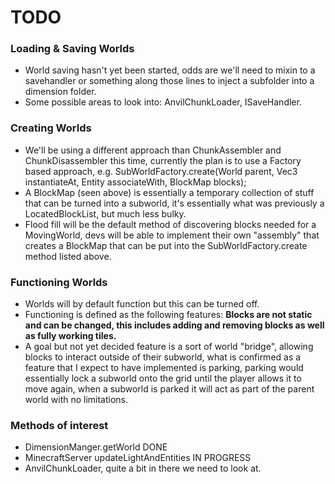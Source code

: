 # TODO

### Loading & Saving Worlds
- World saving hasn't yet been started, odds are we'll need to mixin to a savehandler or something along those lines to inject a subfolder into a dimension folder.
- Some possible areas to look into: AnvilChunkLoader, ISaveHandler.

### Creating Worlds
- We'll be using a different approach than ChunkAssembler and ChunkDisassembler this time, currently the plan is to use a Factory based approach, e.g. SubWorldFactory.create(World parent, Vec3 instantiateAt, Entity associateWith, BlockMap blocks);
- A BlockMap (seen above) is essentially a temporary collection of stuff that can be turned into a subworld, it's essentially what was previously a LocatedBlockList, but much less bulky.
- Flood fill will be the default method of discovering blocks needed for a MovingWorld, devs will be able to implement their own "assembly" that creates a BlockMap that can be put into the SubWorldFactory.create method listed above.

### Functioning Worlds
- Worlds will by default function but this can be turned off.
- Functioning is defined as the following features: **Blocks are not static and can be changed, this includes adding and removing blocks as well as fully working tiles.**
- A goal but not yet decided feature is a sort of world "bridge", allowing blocks to interact outside of their subworld, what is confirmed as a feature that I expect to have implemented is parking, parking would essentially lock a subworld onto the grid until the player allows it to move again, when a subworld is parked it will act as part of the parent world with no limitations.

### Methods of interest
- DimensionManger.getWorld DONE
- MinecraftServer updateLightAndEntities IN PROGRESS
- AnvilChunkLoader, quite a bit in there we need to look at.